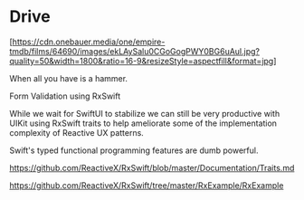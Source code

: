 # Drive

[https://cdn.onebauer.media/one/empire-tmdb/films/64690/images/ekLAySalu0CGoGogPWY0BG6uAul.jpg?quality=50&width=1800&ratio=16-9&resizeStyle=aspectfill&format=jpg]

When all you have is a hammer.

Form Validation using RxSwift

While we wait for SwiftUI to stabilize we can still be very productive with UIKit using RxSwift traits to help ameliorate some of the implementation complexity of Reactive UX patterns.

Swift's typed functional programming features are dumb powerful.

https://github.com/ReactiveX/RxSwift/blob/master/Documentation/Traits.md

https://github.com/ReactiveX/RxSwift/tree/master/RxExample/RxExample
